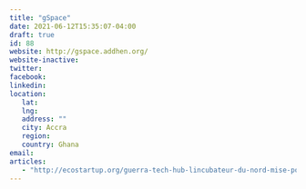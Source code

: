 ```yaml
---
title: "gSpace"
date: 2021-06-12T15:35:07-04:00
draft: true
id: 88
website: http://gspace.addhen.org/
website-inactive: 
twitter: 
facebook: 
linkedin: 
location: 
   lat: 
   lng: 
   address: ""
   city: Accra
   region: 
   country: Ghana
email: 
articles:
   - "http://ecostartup.org/guerra-tech-hub-lincubateur-du-nord-mise-pour-une-industrie-numerique-inclusive-mixte-et-egalitaire/"
---
```


